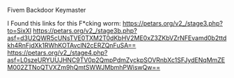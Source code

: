 Fivem Backdoor Keymaster

I Found this links for this F*cking worm:
https://petars.org/v2_/stage3.php?to=SixXl
https://petars.org/v2_/stage3b.php?asf=d3U2QWR5cUNsTVE0TXM2T0dKbHV2ME0xZ3ZKbVZrNFEvamd0b2ttdkh4RnFjdXk1RWhKOTAvclN2cERZQnFuSA==
https://petars.org/v2_/stage4.php?asf=L0szeURYUUJHNC9TV0p2QmpPdmZyckpSOVRnbXc1SFJydENqMmZEM002ZTNoQTVXZm9hQmtSWWJMbmhPWiswQw==
